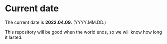 # Current date

The current date is **2022.04.09.** (YYYY.MM.DD.)

This repository will be good when the world ends, so we will know how long it lasted.